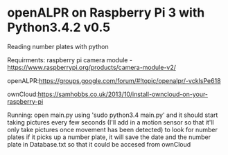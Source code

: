 # openALPR on Raspberry Pi 3 with Python3.4.2 v0.5
Reading number plates with python

Requirments:
raspberry pi camera module - https://www.raspberrypi.org/products/camera-module-v2/

openALPR:https://groups.google.com/forum/#!topic/openalpr/-vckIsPe618

ownCloud:https://samhobbs.co.uk/2013/10/install-owncloud-on-your-raspberry-pi

Running:
open main.py using 'sudo python3.4 main.py' and it should start taking pictures every few seconds (I'll add in a motion sensor so that it'll only take pictures once movement has been detected) to look for number plates
if it picks up a number plate, it will save the date and the number plate in Database.txt so that it could be accesed from ownCloud
